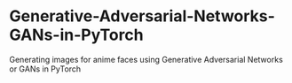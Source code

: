 # Generative-Adversarial-Networks-GANs-in-PyTorch
Generating images for anime faces using Generative Adversarial Networks or GANs in PyTorch
